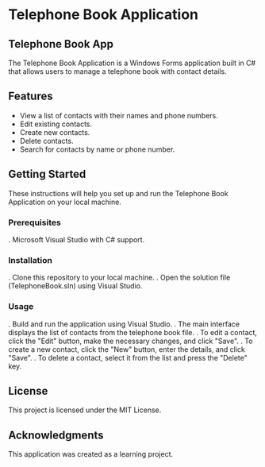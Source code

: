 # Telephone Book Application

## Telephone Book App

The Telephone Book Application is a Windows Forms application built in C# that allows users to manage a telephone book with contact details.

## Features

+    View a list of contacts with their names and phone numbers.
+    Edit existing contacts.
+    Create new contacts.
+    Delete contacts.
+    Search for contacts by name or phone number.

## Getting Started

These instructions will help you set up and run the Telephone Book Application on your local machine.

### Prerequisites

.    Microsoft Visual Studio with C# support.

### Installation

.    Clone this repository to your local machine.
.    Open the solution file (TelephoneBook.sln) using Visual Studio.

### Usage

.    Build and run the application using Visual Studio.
.    The main interface displays the list of contacts from the telephone book file.
.    To edit a contact, click the "Edit" button, make the necessary changes, and click "Save".
.    To create a new contact, click the "New" button, enter the details, and click "Save".
.    To delete a contact, select it from the list and press the "Delete" key.

## License

This project is licensed under the MIT License.

## Acknowledgments

This application was created as a learning project.
